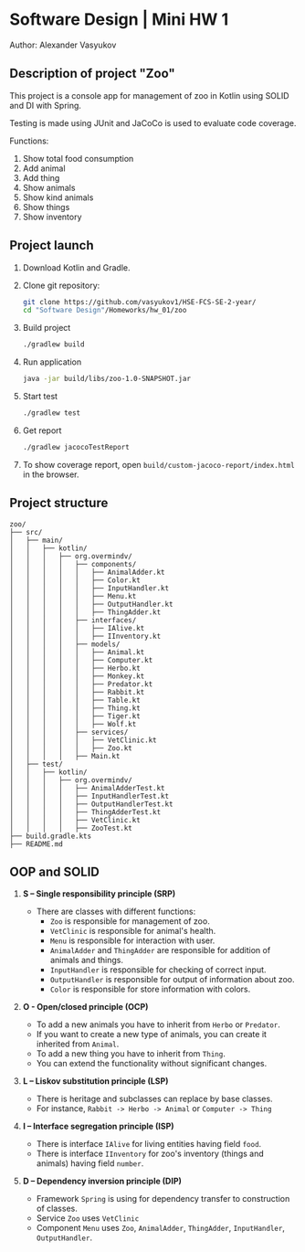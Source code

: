 # Software Design | Mini HW 1

Author: Alexander Vasyukov

## Description of project "Zoo"

This project is a console app for management of zoo in Kotlin using SOLID and DI with Spring.

Testing is made using JUnit and JaCoCo is used to evaluate code coverage.

Functions:
1. Show total food consumption
2. Add animal
3. Add thing
4. Show animals
5. Show kind animals
6. Show things
7. Show inventory

## Project launch

1. Download Kotlin and Gradle.
2. Clone git repository:
   ```bash
   git clone https://github.com/vasyukov1/HSE-FCS-SE-2-year/
   cd "Software Design"/Homeworks/hw_01/zoo
    ```
3. Build project
   ```bash
   ./gradlew build
   ```
4. Run application
   ```bash
   java -jar build/libs/zoo-1.0-SNAPSHOT.jar
   ```
5. Start test
   ```bash
   ./gradlew test
   ```
6. Get report
   ```bash
   ./gradlew jacocoTestReport
   ```

7. To show coverage report, open `build/custom-jacoco-report/index.html` in the browser.

## Project structure

```
zoo/
├── src/
│   ├── main/
│   │   ├── kotlin/
│   │   │   ├── org.overmindv/
│   │   │   │   ├── components/
│   │   │   │   │   ├── AnimalAdder.kt
│   │   │   │   │   ├── Color.kt
│   │   │   │   │   ├── InputHandler.kt
│   │   │   │   │   ├── Menu.kt
│   │   │   │   │   ├── OutputHandler.kt
│   │   │   │   │   ├── ThingAdder.kt
│   │   │   │   ├── interfaces/
│   │   │   │   │   ├── IAlive.kt
│   │   │   │   │   ├── IInventory.kt
│   │   │   │   ├── models/
│   │   │   │   │   ├── Animal.kt
│   │   │   │   │   ├── Computer.kt
│   │   │   │   │   ├── Herbo.kt
│   │   │   │   │   ├── Monkey.kt
│   │   │   │   │   ├── Predator.kt
│   │   │   │   │   ├── Rabbit.kt 
│   │   │   │   │   ├── Table.kt
│   │   │   │   │   ├── Thing.kt
│   │   │   │   │   ├── Tiger.kt
│   │   │   │   │   ├── Wolf.kt
│   │   │   │   ├── services/
│   │   │   │   │   ├── VetClinic.kt
│   │   │   │   │   ├── Zoo.kt
│   │   │   │   ├── Main.kt
│   ├── test/
│   │   ├── kotlin/
│   │   │   ├── org.overmindv/
│   │   │   │   ├── AnimalAdderTest.kt 
│   │   │   │   ├── InputHandlerTest.kt
│   │   │   │   ├── OutputHandlerTest.kt
│   │   │   │   ├── ThingAdderTest.kt
│   │   │   │   ├── VetClinic.kt
│   │   │   │   ├── ZooTest.kt 
├── build.gradle.kts 
├── README.md
```

## OOP and SOLID

1. **S – Single responsibility principle (SRP)**
   - There are classes with different functions:
      - `Zoo` is responsible for management of zoo.
      - `VetClinic` is responsible for animal's health.
      - `Menu` is responsible for interaction with user.
      - `AnimalAdder` and `ThingAdder` are responsible for addition of animals and things.
      - `InputHandler` is responsible for checking of correct input.
      - `OutputHandler` is responsible for output of information about zoo.
      - `Color` is responsible for store information with colors.

2. **O - Open/closed principle (OCP)**
   - To add a new animals you have to inherit from `Herbo` or `Predator`.
   - If you want to create a new type of animals, you can create it inherited from `Animal`.
   - To add a new thing you have to inherit from `Thing`.
   - You can extend the functionality without significant changes.

3. **L – Liskov substitution principle (LSP)**
   - There is heritage and subclasses can replace by base classes.
   - For instance, `Rabbit -> Herbo -> Animal` or `Computer -> Thing`

4. **I – Interface segregation principle (ISP)**
   - There is interface `IAlive` for living entities having field `food`.
   - There is interface `IInventory` for zoo's inventory (things and animals) having field `number`.

5. **D – Dependency inversion principle (DIP)**
   - Framework `Spring` is using for dependency transfer to construction of classes.
   - Service `Zoo` uses `VetClinic`
   - Component `Menu` uses `Zoo`, `AnimalAdder`, `ThingAdder`, `InputHandler`, `OutputHandler`.